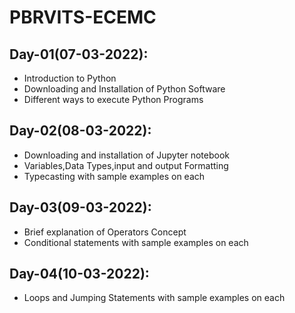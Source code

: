 # PBRVITS-ECEMC

## Day-01(07-03-2022):
  - Introduction to Python
  - Downloading and Installation of Python Software
  - Different ways to execute Python Programs

## Day-02(08-03-2022):
  - Downloading and installation of Jupyter notebook
  - Variables,Data Types,input and output Formatting
  - Typecasting with sample examples on each

## Day-03(09-03-2022):
  - Brief explanation of Operators Concept
  - Conditional statements with sample examples on each

## Day-04(10-03-2022):
  - Loops and Jumping Statements with sample examples on each
